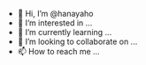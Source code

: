 - 👋 Hi, I’m @hanayaho
- 👀 I’m interested in ...
- 🌱 I’m currently learning ...
- 💞️ I’m looking to collaborate on ...
- 📫 How to reach me ...

<!---
hanayaho/hanayaho is a ✨ special ✨ repository because its `README.md` (this file) appears on your GitHub profile.
You can click the Preview link to take a look at your changes.
--->
